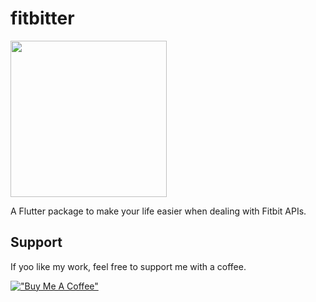 # fitbitter

<img src="https://i.postimg.cc/W4pq6xhF/fitbitter-logo.png" width="250" height="250">

A Flutter package to make your life easier when dealing with Fitbit APIs.

## Support

If yoo like my work, feel free to support me with a coffee.

[!["Buy Me A Coffee"](https://www.buymeacoffee.com/assets/img/custom_images/orange_img.png)](https://www.buymeacoffee.com/gcappon)
